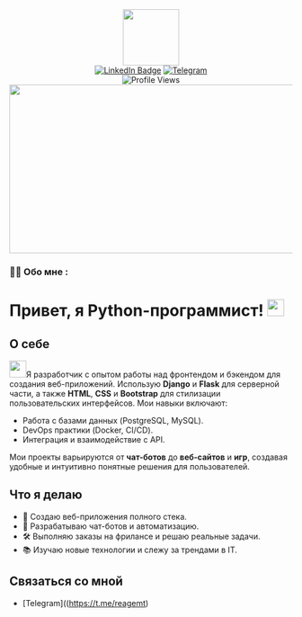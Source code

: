 <div id="header" align="center">
  <img src="https://media1.giphy.com/media/v1.Y2lkPTc5MGI3NjExa2p6ejZsbXdqeTIwbDBvZmRtdjRkaWN0cDA1enBwNDR0ZTcwOWIwdSZlcD12MV9pbnRlcm5hbF9naWZfYnlfaWQmY3Q9Zw/KAq5w47R9rmTuvWOWa/giphy.gif" width="100"/>
</div>

<div id="badges" align="center">
  <a href="your-linkedin-URL">
    <img src="https://img.shields.io/badge/LinkedIn-blue?style=for-the-badge&logo=linkedin&logoColor=white" alt="LinkedIn Badge"/></a>
  <a href="your-telegram-URL">
    <img src="https://img.shields.io/badge/Telegram-blue?style=for-the-badge&logo=twitter&logoColor=white" alt="Telegram"/></a>
</div>

<div id="counter" align="center">
<img src="https://komarev.com/ghpvc/?username=ReaGemt&style=flat-square&color=blue" alt="Profile Views"/>
</div>


<div align="center">
  <img src="https://media.giphy.com/media/dWesBcTLavkZuG35MI/giphy.gif" width="600" height="300"/>
</div>

### :man_technologist: Обо мне :
# Привет, я Python-программист! <img src="https://media.giphy.com/media/WUlplcMpOCEmTGBtBW/giphy.gif" width="30">

## О себе
<img src="https://media.giphy.com/media/WUlplcMpOCEmTGBtBW/giphy.gif" width="30">Я разработчик с опытом работы над фронтендом и бэкендом для создания веб-приложений. Использую **Django** и **Flask** для серверной части, а также **HTML**, **CSS** и **Bootstrap** для стилизации пользовательских интерфейсов. Мои навыки включают:
- Работа с базами данных (PostgreSQL, MySQL).
- DevOps практики (Docker, CI/CD).
- Интеграция и взаимодействие с API.

Мои проекты варьируются от **чат-ботов** до **веб-сайтов** и **игр**, создавая удобные и интуитивно понятные решения для пользователей.

## Что я делаю
- 🌟 Создаю веб-приложения полного стека.
- 🚀 Разрабатываю чат-ботов и автоматизацию.
- 🛠 Выполняю заказы на фрилансе и решаю реальные задачи.
- 📚 Изучаю новые технологии и слежу за трендами в IT.

## Связаться со мной
- [Telegram]((https://t.me/reagemt)

